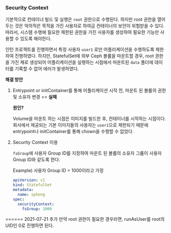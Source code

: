 ### Security Context

기본적으로 컨테이너 빌드 및 실행은 `root` 권한으로 수행된다. 하지만 root 권한을 열어두는 것은 악의적은 목적을 가진 사용자로 하여금 컨테이너의 보안이 위험받을 수 있다. 따라서, 시스템 수행에 필요한 제한된 권한을 가진 사용자를 생성하여 필요한 기능만 사용할 수 있도록 해야한다.

인턴 프로젝트를 진행하면서 특정 사용자 `user1` 로만 어플리케이션을 수행하도록 제한하여 진행하였다. 하지만, StatefulSet에 외부 Ceph 볼륨을 마운트할 경우, root 권한을 가진 채로 생성되어 어플리케이션을 실행하는 시점에서 마운트된 `data` 폴더에 데이터를 기록할 수 없어 에러가 발생하였다. 

**해결 방안**

1. Entrypoint or initContainer를 통해 어플리케이션 시작 전, 마운트 된 볼륨의 권한 및 소유자 변경 => **실패**

   **원인?**

    Volume을 마운트 하는 시점은 이미지를 빌드한 후, 컨테이너를 시작하는 시점이다. 회사에서 제공되는 기본 이미지들의 사용자는 `user1`으로 제한되기 때문에  entrypoint나 initContainer를 통해 chown을 수행할 수 없었다. 

2. Security Context 이용

   `fsGroup`에 사용자 Group ID를 지정하여 마운트 된 볼륨의 소유자 그륩이 사용자 Group ID와 같도록 한다.

   Example) 사용자 Group ID = 1000이라고 가정

   ```yaml
   apiVersion: v1
   kind: StatefulSet
   metadata:
     name: sphong
   spec:
     securityContext:
       fsGroup: 1000
   ```

====== 2021-07-21 추가
만약 root 권한이 필요한 경우라면, runAsUser를 root의 UID인 0로 진행하면 된다.
